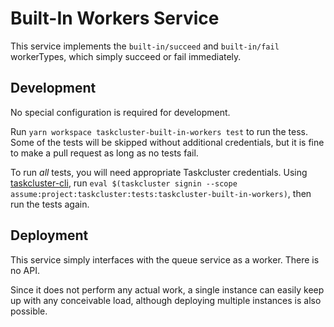 # Built-In Workers Service

This service implements the `built-in/succeed` and `built-in/fail` workerTypes, which simply succeed or fail immediately.

## Development

No special configuration is required for development.

Run `yarn workspace taskcluster-built-in-workers test` to run the tess.
Some of the tests will be skipped without additional credentials, but it is fine to make a pull request as long as no tests fail.

To run *all* tests, you will need appropriate Taskcluster credentials.
Using [taskcluster-cli](https://github.com/taskcluster/taskcluster-cli), run `eval $(taskcluster signin --scope assume:project:taskcluster:tests:taskcluster-built-in-workers)`, then run the tests again.

## Deployment

This service simply interfaces with the queue service as a worker.
There is no API.

Since it does not perform any actual work, a single instance can easily keep up with any conceivable load, although deploying multiple instances is also possible.
